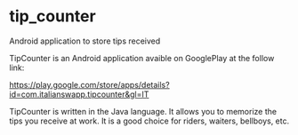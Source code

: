 # tip_counter
Android application to store tips received

TipCounter is an Android application avaible on GooglePlay at the follow link:

https://play.google.com/store/apps/details?id=com.italianswapp.tipcounter&gl=IT

TipCounter is written in the Java language. It allows you to memorize the tips you receive at work. It is a good choice for riders, waiters, bellboys, etc.
